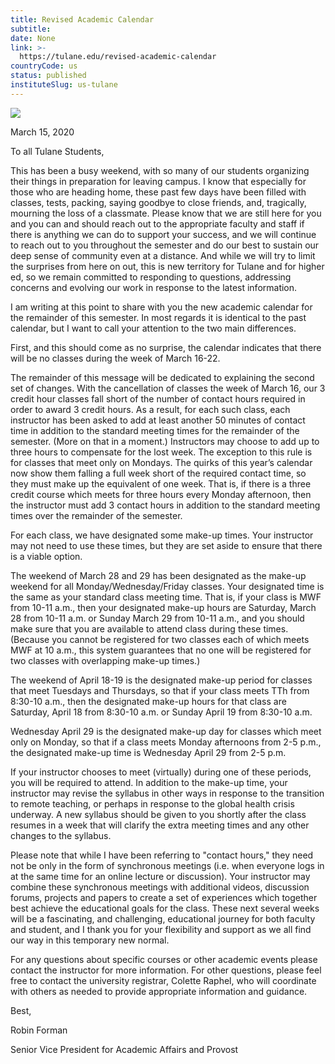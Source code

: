 ```yaml
---
title: Revised Academic Calendar
subtitle: 
date: None
link: >-
  https://tulane.edu/revised-academic-calendar
countryCode: us
status: published
instituteSlug: us-tulane
---
```

![](https://tulane.edu/sites/all/themes/tulane/apple-touch-icon-120x120.png)

March 15, 2020

To all Tulane Students,

This has been a busy weekend, with so many of our students organizing their things in preparation for leaving campus. I know that especially for those who are heading home, these past few days have been filled with classes, tests, packing, saying goodbye to close friends, and, tragically, mourning the loss of a classmate. Please know that we are still here for you and you can and should reach out to the appropriate faculty and staff if there is anything we can do to support your success, and we will continue to reach out to you throughout the semester and do our best to sustain our deep sense of community even at a distance. And while we will try to limit the surprises from here on out, this is new territory for Tulane and for higher ed, so we remain committed to responding to questions, addressing concerns and evolving our work in response to the latest information.

I am writing at this point to share with you the new academic calendar for the remainder of this semester. In most regards it is identical to the past calendar, but I want to call your attention to the two main differences.

First, and this should come as no surprise, the calendar indicates that there will be no classes during the week of March 16-22.

The remainder of this message will be dedicated to explaining the second set of changes. With the cancellation of classes the week of March 16, our 3 credit hour classes fall short of the number of contact hours required in order to award 3 credit hours. As a result, for each such class, each instructor has been asked to add at least another 50 minutes of contact time in addition to the standard meeting times for the remainder of the semester. (More on that in a moment.) Instructors may choose to add up to three hours to compensate for the lost week. The exception to this rule is for classes that meet only on Mondays. The quirks of this year’s calendar now show them falling a full week short of the required contact time, so they must make up the equivalent of one week. That is, if there is a three credit course which meets for three hours every Monday afternoon, then the instructor must add 3 contact hours in addition to the standard meeting times over the remainder of the semester.

For each class, we have designated some make-up times. Your instructor may not need to use these times, but they are set aside to ensure that there is a viable option.

The weekend of March 28 and 29 has been designated as the make-up weekend for all Monday/Wednesday/Friday classes. Your designated time is the same as your standard class meeting time. That is, if your class is MWF from 10-11 a.m., then your designated make-up hours are Saturday, March 28 from 10-11 a.m. or Sunday March 29 from 10-11 a.m., and you should make sure that you are available to attend class during these times. (Because you cannot be registered for two classes each of which meets MWF at 10 a.m., this system guarantees that no one will be registered for two classes with overlapping make-up times.)

The weekend of April 18-19 is the designated make-up period for classes that meet Tuesdays and Thursdays, so that if your class meets TTh from 8:30-10 a.m., then the designated make-up hours for that class are Saturday, April 18 from 8:30-10 a.m. or Sunday April 19 from 8:30-10 a.m.

Wednesday April 29 is the designated make-up day for classes which meet only on Monday, so that if a class meets Monday afternoons from 2-5 p.m., the designated make-up time is Wednesday April 29 from 2-5 p.m.

If your instructor chooses to meet (virtually) during one of these periods, you will be required to attend. In addition to the make-up time, your instructor may revise the syllabus in other ways in response to the transition to remote teaching, or perhaps in response to the global health crisis underway. A new syllabus should be given to you shortly after the class resumes in a week that will clarify the extra meeting times and any other changes to the syllabus.

Please note that while I have been referring to "contact hours," they need not be only in the form of synchronous meetings (i.e. when everyone logs in at the same time for an online lecture or discussion). Your instructor may combine these synchronous meetings with additional videos, discussion forums, projects and papers to create a set of experiences which together best achieve the educational goals for the class. These next several weeks will be a fascinating, and challenging, educational journey for both faculty and student, and I thank you for your flexibility and support as we all find our way in this temporary new normal.

For any questions about specific courses or other academic events please contact the instructor for more information. For other questions, please feel free to contact the university registrar, Colette Raphel, who will coordinate with others as needed to provide appropriate information and guidance.

Best,

Robin Forman

Senior Vice President for Academic Affairs and Provost